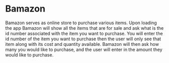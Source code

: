 # Bamazon
Bamazon serves as online store to purchase various items. Upon loading the app Bamazon will show all the items that are for sale and ask what is the id number associated with the item you want to purchase. You will enter the id number of the item you want to purchase then the user will only see that item along with its cost and quantity available. Bamazon will then ask how many you would like to purchase, and the user will enter in the amount they would like to purchase.
